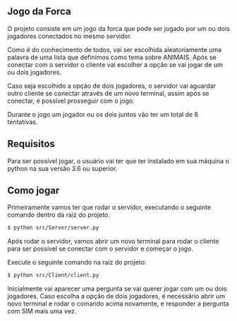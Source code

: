 ## Jogo da Forca

O projeto consiste em um jogo da forca que pode ser jogado por um ou dois jogadores conectados no mesmo servidor.

Como é do conhecimento de todos, vai ser escolhida aleatoriamente uma palavra de uma lista que definimos como tema sobre ANIMAIS. Após se conectar com o servidor o cliente vai escolher a opção se vai jogar de um ou dois jogadores.

Caso seja escolhido a opção de dois jogadores, o servidor vai aguardar outro cliente se conectar através de um novo terminal, assim após se conectar, é possível prosseguir com o jogo.

Durante o jogo um jogador ou os dois juntos vão ter um total de 6 tentativas.

## Requisitos

Para ser possível jogar, o usuário vai ter que ter instalado em sua máquina o python na sua versão 3.6 ou superior.

## Como jogar

Primeiramente vamos ter que rodar o servidor, executando o seguinte comando dentro da raiz do projeto.

```bash
$ python src/Server/server.py
```

Após rodar o servidor, vamos abrir um novo terminal para rodar o cliente para ser possível se conectar com o servidor e começar o jogo.

Execute o seguinte comando na raiz do projeto:

```bash
$ python src/Client/client.py
```

Inicialmente vai aparecer uma pergunta se vai querer jogar com um ou dois jogadores. Caso escolha a opção de dois jogadores, é necessário abrir um novo terminal e rodar o comando acima novamente,  e responder a pergunta com SIM mais uma vez.
